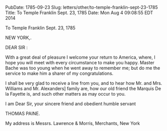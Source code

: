 PubDate: 1785-09-23
Slug: letters/other/to-temple-franklin-sept-23-1785
Title: To Temple Franklin  Sept. 23, 1785
Date: Mon Aug  4 09:08:55 EDT 2014

   To Temple Franklin  Sept. 23, 1785

   NEW YORK,.

   DEAR SIR :

   With a great deal of pleasure I welcome your return to America, where, I
   hope you will meet with every circumstance to make you happy. Master Bache
   was too young when he went away to remember me; but do me the service to
   make him a sharer of my congratulations.

   I shall be very glad to receive a line from you, and to hear how Mr. and
   Mrs. Williams and Mr. Alexanders] family are, how our old friend the
   Marquis De la Fayette is, and such other matters as may occur to you.

   I am Dear Sir, your sincere friend and obedient humble servant

   THOMAS PAINE.

   My address is Messrs. Lawrence & Morris, Merchants, New York

    
